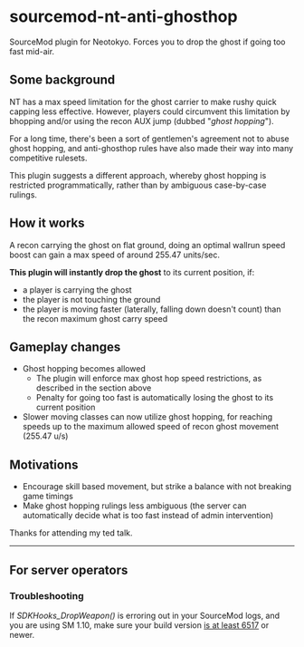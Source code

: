 # sourcemod-nt-anti-ghosthop
SourceMod plugin for Neotokyo. Forces you to drop the ghost if going too fast mid-air.

## Some background
NT has a max speed limitation for the ghost carrier to make rushy quick capping less effective.
However, players could circumvent this limitation by bhopping and/or using the recon AUX jump (dubbed "*ghost hopping*").

For a long time, there's been a sort of gentlemen's agreement not to abuse ghost hopping,
and anti-ghosthop rules have also made their way into many competitive rulesets.

This plugin suggests a different approach, whereby ghost hopping is restricted programmatically, rather than by ambiguous case-by-case rulings.

## How it works

A recon carrying the ghost on flat ground, doing an optimal wallrun speed boost can gain a max speed of around 255.47 units/sec.

**This plugin will instantly drop the ghost** to its current position, if:
* a player is carrying the ghost
* the player is not touching the ground
* the player is moving faster (laterally, falling down doesn't count) than the recon maximum ghost carry speed

## Gameplay changes

* Ghost hopping becomes allowed
  * The plugin will enforce max ghost hop speed restrictions, as described in the section above
  * Penalty for going too fast is automatically losing the ghost to its current position
* Slower moving classes can now utilize ghost hopping, for reaching speeds up to the maximum allowed speed of recon ghost movement (255.47 u/s)

## Motivations

* Encourage skill based movement, but strike a balance with not breaking game timings
* Make ghost hopping rulings less ambiguous (the server can automatically decide what is too fast instead of admin intervention)

Thanks for attending my ted talk.

<hr>

## For server operators

### Troubleshooting
If *SDKHooks_DropWeapon()* is erroring out in your SourceMod logs, and you are using SM 1.10, make sure your build version [is at least 6517](https://github.com/alliedmodders/sourcemod/commit/36341a5984f21aeb4621d321f3af940) or newer.
